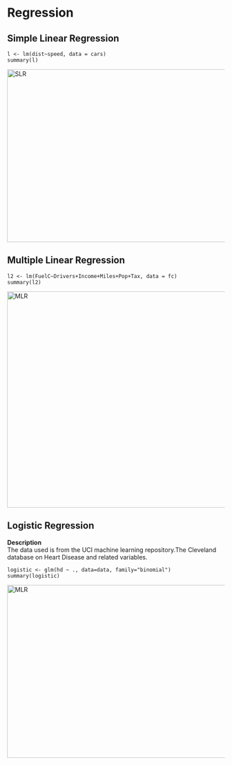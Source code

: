 # Regression
## Simple Linear Regression
```
l <- lm(dist~speed, data = cars)
summary(l) 
```
<img align="centre" alt="SLR" width="700" height ="400" src="https://user-images.githubusercontent.com/111043457/210221578-3281be81-1ff4-4b5a-9e85-9e72b3646949.png">

## Multiple Linear Regression
```
l2 <- lm(FuelC~Drivers+Income+Miles+Pop+Tax, data = fc)
summary(l2)

```
<img align="centre" alt="MLR" width="800" height ="500" src="https://user-images.githubusercontent.com/111043457/210221941-7d5c680a-ec56-4a16-b2d8-c7d201320c22.png">

## Logistic Regression
**Description**\
The data used is from the UCI machine learning repository.The Cleveland database on Heart Disease and related variables.
```
logistic <- glm(hd ~ ., data=data, family="binomial")
summary(logistic)

```
<img align="centre" alt="MLR" width="700" height ="400" src="https://user-images.githubusercontent.com/111043457/210966381-7e4212c2-519a-4f94-910f-14202fe7538d.png">

